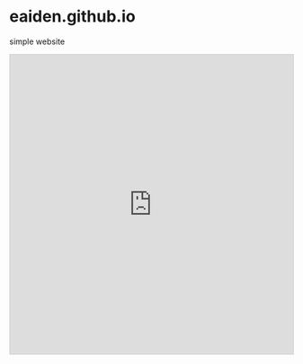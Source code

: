 # eaiden.github.io
 simple website
<iframe class="airtable-embed" src="https://airtable.com/embed/shr6er0EzIKsBEACr?backgroundColor=cyan&viewControls=on" frameborder="0" onmousewheel="" width="100%" height="533" style="background: transparent; border: 1px solid #ccc;"></iframe>